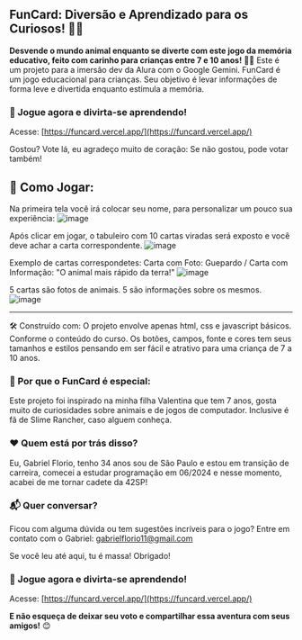## FunCard: Diversão e Aprendizado para os Curiosos! 🧠🧩

**Desvende o mundo animal enquanto se diverte com este jogo da memória educativo, feito com carinho para crianças entre 7 e 10 anos!** 🦁🐯
Este é um projeto para a imersão dev da Alura com o Google Gemini. FunCard é um jogo educacional para crianças. Seu objetivo é levar informações de forma leve e divertida enquanto estimula a memória. 

### 🎉 Jogue agora e divirta-se aprendendo!
Acesse: [https://funcard.vercel.app/](https://funcard.vercel.app/)

Gostou? Vote lá, eu agradeço muito de coração:
Se não gostou, pode votar também!

## 🚀 Como Jogar:
Na primeira tela você irá colocar seu nome, para personalizar um pouco sua experiência:
![image](https://github.com/user-attachments/assets/2f40d34b-78f6-42a3-9c35-488efe5a1740)

Após clicar em jogar, o tabuleiro com 10 cartas viradas será exposto e você deve achar a carta correspondente.
![image](https://github.com/user-attachments/assets/96bae46d-e412-4064-ad6e-f19b3aa63c51)

Exemplo de cartas correspondetes:
Carta com Foto: Guepardo /
Carta com Informação: "O animal mais rápido da terra!"
![image](https://github.com/user-attachments/assets/e5607158-fd91-4d88-a351-cc8f33b42289)


5 cartas são fotos de animais.
5 são informações sobre os mesmos.
![image](https://github.com/user-attachments/assets/c072be22-11e4-406c-83f2-c832122b01fa)

------------------------------------------------------------------------------------------------------------
🛠️ Construído com:
O projeto envolve apenas html, css e javascript básicos. Conforme o conteúdo do curso.
Os botões, campos, fonte e cores tem seus tamanhos e estilos pensando em ser fácil e atrativo para uma criança de 7 a 10 anos.

### 🚀 Por que o FunCard é especial:
Este projeto foi inspirado na minha filha Valentina que tem 7 anos, gosta muito de curiosidades sobre animais e de jogos de computador. Inclusive é fã de Slime Rancher, caso alguem conheça.

### ❤️ Quem está por trás disso?
Eu, Gabriel Florio, tenho 34 anos sou de São Paulo e estou em transição de carreira, comecei a estudar programação em 06/2024 e nesse momento, acabei de me tornar cadete da 42SP!

### 📬 Quer conversar?
Ficou com alguma dúvida ou tem sugestões incríveis para o jogo? Entre em contato com o Gabriel: gabrielflorio11@gmail.com

Se você leu até aqui, tu é massa! Obrigado!

### 🎉 Jogue agora e divirta-se aprendendo!
Acesse: [https://funcard.vercel.app/](https://funcard.vercel.app/)

**E não esqueça de deixar seu voto e compartilhar essa aventura com seus amigos!** 😊 
